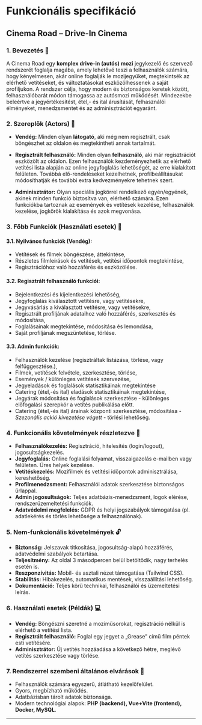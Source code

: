 # Funkcionális specifikáció  
## Cinema Road – Drive-In Cinema

### 1. Bevezetés :open_file_folder:
A Cinema Road egy **komplex drive-in (autós) mozi** jegykezelő és szervező rendszerét foglalja magába, amely lehetővé teszi a felhasználók számára, hogy kényelmesen, akár online foglalják le mozijegyüket, megtekintsék az elérhető vetítéseket, és változtatásokat eszközölhessenek a saját profiljukon.
A rendszer célja, hogy modern és biztonságos keretek között, felhasználóbarát módon támogassa az autósmozi működését. Mindezekbe beleértve a jegyértékesítést, étel,- és ital árusítását, felhasználói élményeket, menedzsmentet és az adminisztrációt egyaránt.

### 2. Szereplők (Actors) :couple:
- **Vendég:** Minden olyan **látogató**, aki még nem regisztrált, csak böngészhet az oldalon és megtekintheti annak tartalmát.

- **Regisztrált felhasználó:** Minden olyan **felhasználó**, aki már regisztrációt eszközölt az oldalon. Ezen felhasználók kezdeményezhetik az elérhető vetítési lista alapján az online jegyfoglalás lehetőségét, az erre kialakított felületen. Továbbá elő-rendeléseket kezelhetnek, profilbeállításukat módosíthatják és további extra kedvezményekre tehetnek szert.

- **Adminisztrátor:** Olyan speciális jogkörrel rendelkező egyén/egyének, akinek minden funkció biztosítva van, elérhető számára. Ezen funkciókba tartoznak az események és vetítések kezelése, felhasználók kezelése, jogkörök kialakítása és azok megvonása.

### 3. Főbb Funkciók (Használati esetek) :round_pushpin:
#### 3.1. Nyilvános funkciók (Vendég):
- Vetítések és filmek böngészése, áttekintése,
- Részletes filmleírások és vetítések, vetítési időpontok megtekintése,
- Regisztrációhoz való hozzáférés és eszközölése.

#### 3.2. Regisztrált felhasználó funkciói:
- Bejelentkezési és kijelentkezési lehetőség,
- Jegyfoglalás kiválasztott vetítésre, vagy vetítésekre,
- Jegyvásárlás a kiválasztott vetítésre, vagy vetítésekre,
- Regisztrált profiljának adataihoz való hozzáférés, szerkesztés és módosítása,
- Foglalásainak megtekintése, módosítása és lemondása,
- Saját profiljának megszüntetése, törlése.

#### 3.3. Admin funkciók:
- Felhasználók kezelése (regisztráltak listázása, törlése, vagy felfüggesztése.),
- Filmek, vetítések felvétele, szerkesztése, törlése,
- Események / különleges vetítések szervezése,
- Jegyeladások és foglalások statisztikáinak megtekintése
- Catering (étel,-és ital) eladások statisztikáinak megtekintése,
- Jegyárak módosítása és foglalások szerkesztése - különleges előfogalási szerepkör a vetítés publikálása előtt.
- Catering (étel,-és ital) árainak központi szerkesztése, módosítása *- Szezonális ackió kivezetése végett -* törlési lehetőség.

### 4. Funkcionális követelmények részletezve :closed_lock_with_key:
- **Felhasználókezelés:** Regisztráció, hitelesítés (login/logout), jogosultságkezelés.
- **Jegyfoglalás:** Online foglalási folyamat, visszaigazolás e-mailben vagy felületen. Üres helyek kezelése.
- **Vetítéskezelés:** Mozifilmek és vetítési időpontok adminisztrálása, kereshetőség.
- **Profilmenedzsment:** Felhasználói adatok szerkesztése biztonságos űrlappal.
- **Admin jogosultságok:** Teljes adatbázis-menedzsment, logok elérése, rendszerüzemeltetési funkciók.
- **Adatvédelmi megfelelés:** GDPR és helyi jogszabályok támogatása (pl. adatlekérés és törlés lehetősége a felhasználónak).

### 5. Nem-funkcionális követelmények :unlock:
- **Biztonság:** Jelszavak titkosítása, jogosultság-alapú hozzáférés, adatvédelmi szabályok betartása.
- **Teljesítmény:** Az oldal 3 másodpercen belül betöltődik, nagy terhelés esetén is.
- **Reszponzivitás:** Mobil- és asztali nézet támogatása (Tailwind CSS).
- **Stabilitás:** Hibakezelés, automatikus mentések, visszaállítási lehetőség.
- **Dokumentáció:** Teljes körű technikai, felhasználói és üzemeltetési leírás.

### 6. Használati esetek (Példák) :computer:
- **Vendég:** Böngészni szeretné a moziműsorokat, regisztráció nélkül is elérhető a vetítési lista.
- **Regisztrált felhasználó:** Foglal egy jegyet a „Grease” című film péntek esti vetítésére.
- **Adminisztrátor:** Új vetítés hozzáadása a következő hétre, meglévő vetítés szerkesztése vagy törlése.

### 7. Rendszerrel szembeni általános elvárások :post_office:
- Felhasználók számára egyszerű, átlátható kezelőfelület.
- Gyors, megbízható működés.
- Adatbázisban tárolt adatok biztonsága.
- Modern technológiai alapok: **PHP (backend), Vue+Vite (frontend), Docker, MySQL**.

---